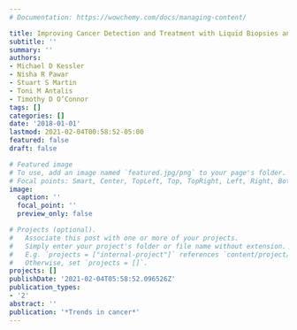 ```yaml
---
# Documentation: https://wowchemy.com/docs/managing-content/

title: Improving Cancer Detection and Treatment with Liquid Biopsies and ptDNA
subtitle: ''
summary: ''
authors:
- Michael D Kessler
- Nisha R Pawar
- Stuart S Martin
- Toni M Antalis
- Timothy D O’Connor
tags: []
categories: []
date: '2018-01-01'
lastmod: 2021-02-04T00:58:52-05:00
featured: false
draft: false

# Featured image
# To use, add an image named `featured.jpg/png` to your page's folder.
# Focal points: Smart, Center, TopLeft, Top, TopRight, Left, Right, BottomLeft, Bottom, BottomRight.
image:
  caption: ''
  focal_point: ''
  preview_only: false

# Projects (optional).
#   Associate this post with one or more of your projects.
#   Simply enter your project's folder or file name without extension.
#   E.g. `projects = ["internal-project"]` references `content/project/deep-learning/index.md`.
#   Otherwise, set `projects = []`.
projects: []
publishDate: '2021-02-04T05:58:52.096526Z'
publication_types:
- '2'
abstract: ''
publication: '*Trends in cancer*'
---
```


